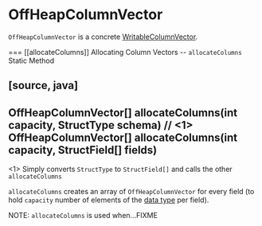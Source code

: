 # OffHeapColumnVector

`OffHeapColumnVector` is a concrete [WritableColumnVector](WritableColumnVector.md).

=== [[allocateColumns]] Allocating Column Vectors -- `allocateColumns` Static Method

[source, java]
----
OffHeapColumnVector[] allocateColumns(int capacity, StructType schema) // <1>
OffHeapColumnVector[] allocateColumns(int capacity, StructField[] fields)
----
<1> Simply converts `StructType` to `StructField[]` and calls the other `allocateColumns`

`allocateColumns` creates an array of `OffHeapColumnVector` for every field (to hold `capacity` number of elements of the [data type](DataType.md) per field).

NOTE: `allocateColumns` is used when...FIXME
